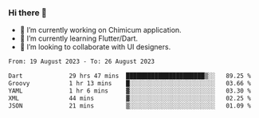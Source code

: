 ### Hi there 👋

<!--
**devcat37/devcat37** is a ✨ _special_ ✨ repository because its `README.md` (this file) appears on your GitHub profile.-->


- 🔭 I’m currently working on Chimicum application.
- 🌱 I’m currently learning Flutter/Dart.
- 👯 I’m looking to collaborate with UI designers.
<!-- - 🤔 I’m looking for help with ... -->

<!--START_SECTION:waka-->

```txt
From: 19 August 2023 - To: 26 August 2023

Dart             29 hrs 47 mins  ██████████████████████▒░░   89.25 %
Groovy           1 hr 13 mins    █░░░░░░░░░░░░░░░░░░░░░░░░   03.66 %
YAML             1 hr 6 mins     ▓░░░░░░░░░░░░░░░░░░░░░░░░   03.30 %
XML              44 mins         ▓░░░░░░░░░░░░░░░░░░░░░░░░   02.25 %
JSON             21 mins         ▒░░░░░░░░░░░░░░░░░░░░░░░░   01.09 %
```

<!--END_SECTION:waka-->
